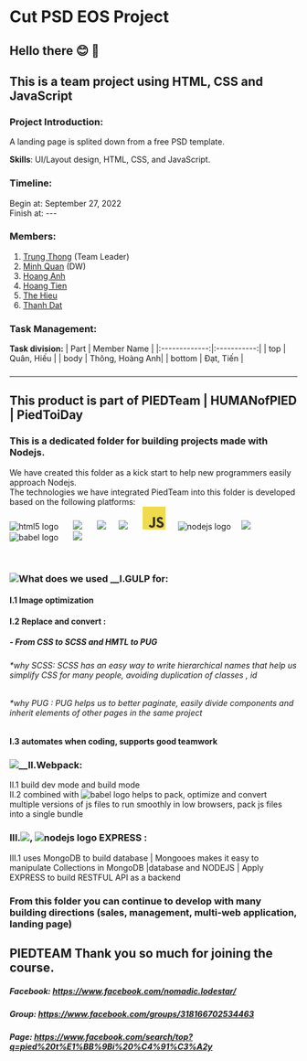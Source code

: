 # Cut PSD EOS Project

## Hello there  :blush: 👋

## This is a team project using HTML, CSS and JavaScript
<!-- 🎉❗View our result [here](https://thongnt0208.github.io/OrganicWeb/public/page/index.html)⬅️ -->

### Project Introduction:

A landing page is splited down from a free PSD template.

**Skills**: UI/Layout design, HTML, CSS, and JavaScript. 

### Timeline:

Begin at: September 27, 2022 \
Finish at: ---

### Members:

1. [Trung Thong](https://github.com/thongnt0208) (Team Leader)
2. [Minh Quan](https://github.com/lmaolmmo) (DW) 
3. [Hoang Anh](https://github.com/danghoanganh36) 
4. [Hoang Tien](https://github.com/WangChen0105) 
5. [The Hieu](https://github.com/hieuvuanguday) 
6. [Thanh Dat](https://github.com/DatRua411) 

### Task Management:

**Task division:**
|      Part     | Member Name |
|:-------------:|:-----------:|
| top      		| Quân, Hiếu  |
| body			| Thông, Hoàng Anh|
| bottom		| Đạt, Tiến   |

###
---------------

### 
## This product is part of PIEDTeam | HUMANofPIED | PiedToiDay
### This is a dedicated folder for building projects made with Nodejs.
We have created this folder as a kick start to help new programmers easily approach Nodejs.\
The technologies we have integrated PiedTeam into this folder is developed based on the following platforms:\
<img src="https://cdn-icons-png.flaticon.com/512/732/732212.png" width="40" alt="html5 logo">	&#8194;	&#8194;
<img src="https://cdn.freebiesupply.com/logos/large/2x/pug-logo-png-transparent.png" width="40">	&#8194;	&#8194;
<img src="https://upload.wikimedia.org/wikipedia/commons/thumb/d/d5/CSS3_logo_and_wordmark.svg/120px-CSS3_logo_and_wordmark.svg.png" width="40">&#8194;	&#8194;
<img src="https://sass-lang.com/assets/img/logos/logo-b6e1ef6e.svg" width="40">	&#8194;	&#8194;
<img src="https://raw.githubusercontent.com/voodootikigod/logo.js/master/js.png" width="40">&#8194;	&#8194;
<img src="https://cdn.freebiesupply.com/logos/large/2x/nodejs-icon-logo-png-transparent.png" alt="nodejs logo" width="40">&#8194;&#8194;
<img src="https://cdn.freebiesupply.com/logos/large/2x/webpack-icon-logo-png-transparent.png" width="40">&#8194;&#8194;
<img src="https://cdn.freebiesupply.com/logos/large/2x/babel-10-logo-png-transparent.png" alt="babel logo" width="40">	&#8194;	&#8194;
<img src="https://upload.wikimedia.org/wikipedia/commons/thumb/7/72/Gulp.js_Logo.svg/1200px-Gulp.js_Logo.svg.png" width="30">

&#8194;

### <img src="https://upload.wikimedia.org/wikipedia/commons/thumb/7/72/Gulp.js_Logo.svg/1200px-Gulp.js_Logo.svg.png" width="30">What does we used __I.GULP for:
#### I.1 Image optimization
#### I.2 Replace and convert :
##### - From CSS to SCSS and HMTL to PUG
###### *why SCSS: SCSS has an easy way to write hierarchical names that help us simplify CSS for many people, avoiding duplication of classes , id
###### *why PUG : PUG helps us to better paginate, easily divide components and inherit elements of other pages in the same project
#### I.3 automates when coding, supports good teamwork

### <img src="https://cdn.freebiesupply.com/logos/large/2x/webpack-icon-logo-png-transparent.png" width="40">__II.Webpack:
II.1 build dev mode and build mode\
II.2 combined with <img src="https://cdn.freebiesupply.com/logos/large/2x/babel-10-logo-png-transparent.png" alt="babel logo" width ="40"> helps to pack, optimize and convert multiple versions of js files to run smoothly in low browsers, pack js files into a single bundle

### III.<img src="https://webimages.mongodb.com/_com_assets/cms/kuyjf3vea2hg34taa-horizontal_default_slate_blue.svg?auto=format%252Ccompress" width="100">, <img src="https://cdn.freebiesupply.com/logos/large/2x/nodejs-icon-logo-png-transparent.png" alt="nodejs logo" width="30"> EXPRESS :

III.1 uses MongoDB to build database | Mongooes makes it easy to manipulate Collections in MongoDB |database and NODEJS | Apply EXPRESS to build RESTFUL API as a backend
### From this folder you can continue to develop with many building directions (sales, management, multi-web application, landing page)

## **PIEDTEAM** Thank you so much for joining the course.
##### Facebook: https://www.facebook.com/nomadic.lodestar/
##### Group: https://www.facebook.com/groups/318166702534463
##### Page: https://www.facebook.com/search/top?q=pied%20t%E1%BB%9Bi%20%C4%91%C3%A2y
